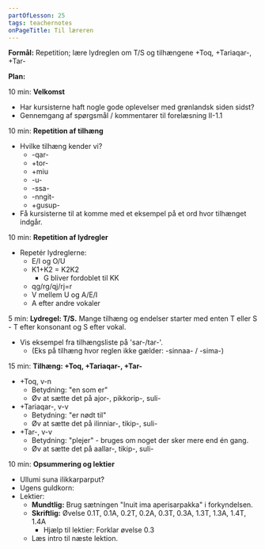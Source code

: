 ```yaml
---
partOfLesson: 25
tags: teachernotes
onPageTitle: Til læreren
---
```

**Formål:** Repetition; lære lydreglen om T/S og tilhængene +Toq, +Tariaqar-, +Tar- 

**Plan:**

10 min: **Velkomst**

- Har kursisterne haft nogle gode oplevelser med grønlandsk siden sidst?
- Gennemgang af spørgsmål / kommentarer til forelæsning II-1.1

10 min: **Repetition af tilhæng**

- Hvilke tilhæng kender vi?
    - -qar-
    - +tor-
    - +miu
    - -u-
    - -ssa-
    - -nngit-
    - +gusup-
- Få kursisterne til at komme med et eksempel på et ord hvor tilhænget indgår.

10 min: **Repetition af lydregler**

- Repetér lydreglerne:
    - E/I og O/U
    - K1+K2 = K2K2
        - G bliver fordoblet til KK
    - qg/rg/qj/rj=r
    - V mellem U og A/E/I
    - A efter andre vokaler

5 min: **Lydregel: T/S.** Mange tilhæng og endelser starter med enten T eller S - T efter konsonant og S efter vokal.

- Vis eksempel fra tilhængsliste på 'sar-/tar-'.
    - (Eks på tilhæng hvor reglen ikke gælder: -sinnaa- / -sima-)
    
15 min: **Tilhæng: +Toq, +Tariaqar-, +Tar-**
-   +Toq, v-n
    - Betydning: "en som er"
    - Øv at sætte det på ajor-, pikkorip-, suli-
-   +Tariaqar-, v-v
    - Betydning: "er nødt til"
    - Øv at sætte det på ilinniar-, tikip-, suli-
-   +Tar-, v-v
    - Betydning: "plejer" - bruges om noget der sker mere end én gang.
    - Øv at sætte det på aallar-, tikip-, suli-

10 min: **Opsummering og lektier**

- Ullumi suna ilikkarparput?
- Ugens guldkorn: 
- Lektier:
    - **Mundtlig:** Brug sætningen "Inuit ima aperisarpakka" i forkyndelsen.
    - **Skriftlig:** Øvelse 0.1T, 0.1A, 0.2T, 0.2A, 0.3T, 0.3A, 1.3T, 1.3A, 1.4T, 1.4A
        - Hjælp til lektier: Forklar øvelse 0.3
    - Læs intro til næste lektion.
